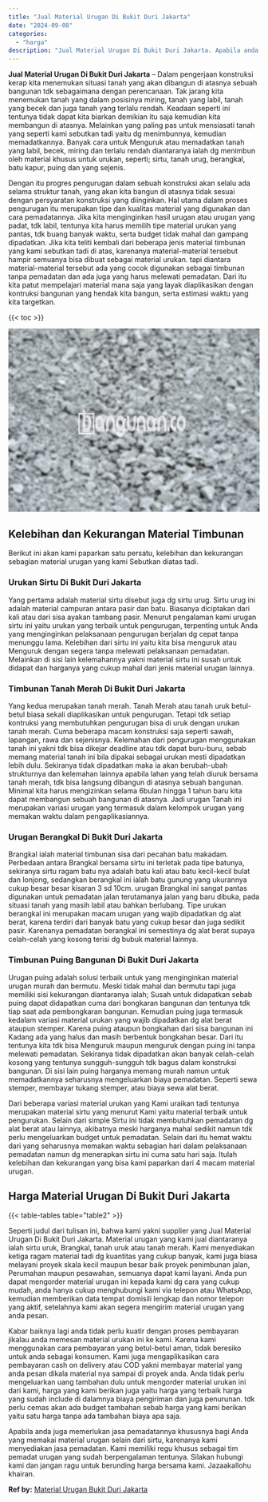 ```yaml
---
title: "Jual Material Urugan Di Bukit Duri Jakarta"
date: "2024-09-08"
categories: 
  - "harga"
description: "Jual Material Urugan Di Bukit Duri Jakarta. Apabila anda juga memerlukan jasa pemadatannya khususnya bagi Anda yang memakai material urugan selain dari sirtu..."
---
```


**Jual Material Urugan Di Bukit Duri Jakarta** – Dalam pengerjaan konstruksi kerap kita menemukan situasi tanah yang akan dibangun di atasnya sebuah bangunan tdk sebagaimana dengan perencanaan. Tak jarang kita menemukan tanah yang dalam posisinya miring, tanah yang labil, tanah yang becek dan juga tanah yang terlalu rendah. Keadaan seperti ini tentunya tidak dapat kita biarkan demikian itu saja kemudian kita membangun di atasnya. Melainkan yang paling pas untuk mensiasati tanah yang seperti kami sebutkan tadi yaitu dg menimbunnya, kemudian memadatkannya. Banyak cara untuk Menguruk atau memadatkan tanah yang labil, becek, miring dan terlalu rendah diantaranya ialah dg menimbun oleh material khusus untuk urukan, seperti; sirtu, tanah urug, berangkal, batu kapur, puing dan yang sejenis.

Dengan itu progres pengurugan dalam sebuah konstruksi akan selalu ada selama struktur tanah, yang akan kita bangun di atasnya tidak sesuai dengan persyaratan konstruksi yang diinginkan. Hal utama dalam proses pengurugan itu merupakan tipe dan kualitas material yang digunakan dan cara pemadatannya. Jika kita menginginkan hasil urugan atau urugan yang padat, tdk labil, tentunya kita harus memilih tipe material urukan yang pantas, tdk buang banyak waktu, serta budget tidak mahal dan gampang dipadatkan. Jika kita teliti kembali dari beberapa jenis material timbunan yang kami sebutkan tadi di atas, karenanya material-material tersebut hampir semuanya bisa dibuat sebagai material urukan. tapi diantara material-material tersebut ada yang cocok digunakan sebagai timbunan tanpa pemadatan dan ada juga yang harus melewati pemadatan. Dari itu kita patut mempelajari material mana saja yang layak diaplikasikan dengan kontruksi bangunan yang hendak kita bangun, serta estimasi waktu yang kita targetkan.

{{< toc >}}

![Jual Material Urugan Di Bukit Duri Jakarta](/images/jual-urugan-01.png)

## Kelebihan dan Kekurangan Material Timbunan

Berikut ini akan kami paparkan satu persatu, kelebihan dan kekurangan sebagian material urugan yang kami Sebutkan diatas tadi.

### Urukan Sirtu Di Bukit Duri Jakarta

Yang pertama adalah material sirtu disebut juga dg sirtu urug. Sirtu urug ini adalah material campuran antara pasir dan batu. Biasanya diciptakan dari kali atau dari sisa ayakan tambang pasir. Menurut pengalaman kami urugan sirtu ini yaitu urukan yang terbaik untuk pengurugan, terpenting untuk Anda yang menginginkan pelaksanaan pengurugan berjalan dg cepat tanpa menunggu lama. Kelebihan dari sirtu ini yaitu kita bisa menguruk atau Menguruk dengan segera tanpa melewati pelaksanaan pemadatan. Melainkan di sisi lain kelemahannya yakni material sirtu ini susah untuk didapat dan harganya yang cukup mahal dari jenis material urugan lainnya.

### Timbunan Tanah Merah Di Bukit Duri Jakarta

Yang kedua merupakan tanah merah. Tanah Merah atau tanah uruk betul-betul biasa sekali diaplikasikan untuk pengurugan. Tetapi tdk setiap kontruksi yang membutuhkan pengurugan bisa di uruk dengan urukan tanah merah. Cuma beberapa macam konstruksi saja seperti sawah, lapangan, rawa dan sejenisnya. Kelemahan dari pengurugan menggunakan tanah ini yakni tdk bisa dikejar deadline atau tdk dapat buru-buru, sebab memang material tanah ini bila dipakai sebagai urukan mesti dipadatkan lebih dulu. Sekiranya tidak dipadatkan maka ia akan berubah-ubah strukturnya dan kelemahan lainnya apabila lahan yang telah diuruk bersama tanah merah, tdk bisa langsung dibangun di atasnya sebuah bangunan. Minimal kita harus mengizinkan selama 6bulan hingga 1 tahun baru kita dapat membangun sebuah bangunan di atasnya. Jadi urugan Tanah ini merupakan variasi urugan yang termasuk dalam kelompok urugan yang memakan waktu dalam pengaplikasiannya.

### Urugan Berangkal Di Bukit Duri Jakarta

Brangkal ialah material timbunan sisa dari pecahan batu makadam. Perbedaan antara Brangkal bersama sirtu ini terletak pada tipe batunya, sekiranya sirtu ragam batu nya adalah batu kali atau batu kecil-kecil bulat dan lonjong, sedangkan berangkal ini ialah batu gunung yang ukurannya cukup besar besar kisaran 3 sd 10cm. urugan Brangkal ini sangat pantas digunakan untuk pemadatan jalan terutamanya jalan yang baru dibuka, pada situasi tanah yang masih labil atau bahkan berlubang. Tipe urukan berangkal ini merupakan macam urugan yang wajib dipadatkan dg alat berat, karena terdiri dari banyak batu yang cukup besar dan juga sedikit pasir. Karenanya pemadatan berangkal ini semestinya dg alat berat supaya celah-celah yang kosong terisi dg bubuk material lainnya.

### Timbunan Puing Bangunan Di Bukit Duri Jakarta

Urugan puing adalah solusi terbaik untuk yang menginginkan material urugan murah dan bermutu. Meski tidak mahal dan bermutu tapi juga memiliki sisi kekurangan diantaranya ialah; Susah untuk didapatkan sebab puing dapat didapatkan cuma dari bongkaran bangunan dan tentunya tdk tiap saat ada pembongkaran bangunan. Kemudian puing juga termasuk kedalam variasi material urukan yang wajib dipadatkan dg alat berat ataupun stemper. Karena puing ataupun bongkahan dari sisa bangunan ini Kadang ada yang halus dan masih berbentuk bongkahan besar. Dari itu tentunya kita tdk bisa Menguruk maupun menguruk dengan puing ini tanpa melewati pemadatan. Sekiranya tidak dipadatkan akan banyak celah-celah kosong yang tentunya sungguh-sungguh tdk bagus dalam konstruksi bangunan. Di sisi lain puing harganya memang murah namun untuk memadatkannya seharusnya mengeluarkan biaya pemadatan. Seperti sewa stemper, membayar tukang stemper, atau biaya sewa alat berat.

Dari beberapa variasi material urukan yang Kami uraikan tadi tentunya merupakan material sirtu yang menurut Kami yaitu material terbaik untuk pengurukan. Selain dari simple Sirtu ini tidak membutuhkan pemadatan dg alat berat atau lainnya, akibatnya meski harganya mahal sedikit namun tdk perlu mengeluarkan budget untuk pemadatan. Selain dari itu hemat waktu dari yang seharusnya memakan waktu sebagian hari dalam pelaksanaan pemadatan namun dg menerapkan sirtu ini cuma satu hari saja. Itulah kelebihan dan kekurangan yang bisa kami paparkan dari 4 macam material urugan.

## Harga Material Urugan Di Bukit Duri Jakarta

{{< table-tables table="table2" >}}

Seperti judul dari tulisan ini, bahwa kami yakni supplier yang Jual Material Urugan Di Bukit Duri Jakarta. Material urugan yang kami jual diantaranya ialah sirtu uruk, Brangkal, tanah uruk atau tanah merah. Kami menyediakan ketiga ragam material tadi dg kuantitas yang cukup banyak, kami juga biasa melayani proyek skala kecil maupun besar baik proyek penimbunan jalan, Perumahan maupun pesawahan, semuanya dapat kami layani. Anda pun dapat mengorder material urugan ini kepada kami dg cara yang cukup mudah, anda hanya cukup menghubungi kami via telepon atau WhatsApp, kemudian memberikan data tempat domisili lengkap dan nomor telepon yang aktif, setelahnya kami akan segera mengirim material urugan yang anda pesan.

Kabar baiknya lagi anda tidak perlu kuatir dengan proses pembayaran jikalau anda memesan material urukan ini ke kami. Karena kami menggunakan cara pembayaran yang betul-betul aman, tidak beresiko untuk anda sebagai konsumen. Kami juga mengaplikasikan cara pembayaran cash on delivery atau COD yakni membayar material yang anda pesan dikala material nya sampai di proyek anda. Anda tidak perlu mengeluarkan uang tambahan dulu untuk mengorder material urukan ini dari kami, harga yang kami berikan juga yaitu harga yang terbaik harga yang sudah include di dalamnya biaya pengiriman dan juga penurunan. tdk perlu cemas akan ada budget tambahan sebab harga yang kami berikan yaitu satu harga tanpa ada tambahan biaya apa saja.

Apabila anda juga memerlukan jasa pemadatannya khususnya bagi Anda yang memakai material urugan selain dari sirtu, karenanya kami menyediakan jasa pemadatan. Kami memiliki regu khusus sebagai tim pemadat urugan yang sudah berpengalaman tentunya. Silakan hubungi kami dan jangan ragu untuk berunding harga bersama kami. Jazaakallohu khairan.

**Ref by:** [Material Urugan Bukit Duri Jakarta](https://id.wikipedia.org/wiki/Material)
